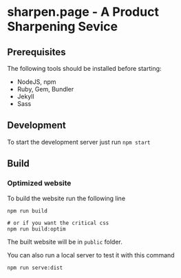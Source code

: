 # sharpen.page - A Product Sharpening Sevice

## Prerequisites
The following tools should be installed before starting:
* NodeJS, npm
* Ruby, Gem, Bundler
* Jekyll
* Sass

## Development
To start the development server just run  `npm start`

## Build

### Optimized website
To build the website run the following line

```
npm run build

# or if you want the critical css
npm run build:optim
```
The built website will be in `public` folder.

You can also run a local server to test it with this command
```
npm run serve:dist
```

